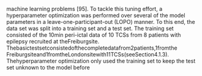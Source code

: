machine learning problems [95]. To tackle this tuning effort, a hyperparameter optimization
was performed over several of the model parameters in a leave-one-participant-out (LOPO)
manner. To this end, the data set was split into a training set and a test set. The training set
consisted of the 10min peri-ictal data of 10 TCSs from 8 patients with epilepsy recruited at
theFreiburgsite. Thebasictestsetconsistedofthecompletedatafrom2patients,1fromthe
Freiburgsiteand1fromtheLondonsitewith11TCSs(seeSection4.1.3). Thehyperparameter
optimization only used the training set to keep the test set unknown to the model before